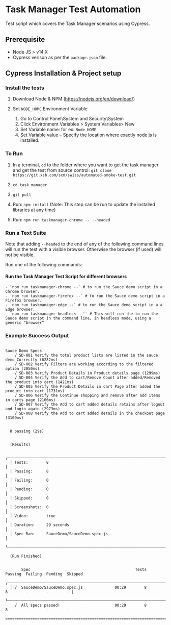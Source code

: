 # Task Manager Test Automation

Test script which covers the Task Manager scenarios using Cypress.

## Prerequisite

- Node JS > v14.X
- Cypress verison as per the `package.json` file.

## Cypress Installation & Project setup

### Install the tests

1. Download Node & NPM (<https://nodejs.org/en/download/>)

2. Set `NODE_HOME` Environment Variable
   1. Go to Control Panel\System and Security\System
   2. Click Environment Variables > System Variables> New
   3. Set Variable name:  for ex: `Node_HOME`
   4. Set Variable value – Specify the location where exactly node js is installed.

### To Run 
1. In a terminal, `cd` to the folder where you want to get the task manager and get the test from source control:
       `git clone https://git.xsb.com/scm/swiss/automated-smoke-test.git`

2. `cd task_manager`

3. `git pull`
4. Run: `npm install` (Note: This step can be run to update the installed libraries at any time)
5. Run: `npm run taskmanager-chrome -- --headed`

### Run a Text Suite

Note that adding `--headed` to the end of any of the following command lines will run the test with a visible browser. Otherwise the browser (if used) will not be visible.

Run one of the following commands:

#### Run the Task Manager Test Script for different browsers
    - `npm run taskmanager-chrome --` # to run the Sauce demo script in a Chrome browser.
    - `npm run taskmanager-firefox --` # to run the Sauce demo script in a Firefox browser.
    - `npm run taskmanager-edge --` # to run the Sauce demo script in a a Edge browser.
    - `npm run taskmanager-headless --'` # This will run the to run the Sauce demo script in the command line, in headless mode, using a generic “browser”


### Example Success Output

```Output

Sauce Demo Specs
    √ SD-001 Verify the total product lists are listed in the sauce demo Correctly (6282ms)
    √ SD-002 Verify Filters are working according to the filtered option (2050ms)
    √ SD-003 Verify Product Details in Product details page (1299ms)
    √ SD-004 Verify the Add to cart/Remove Count after added/Removed the product into cart (1421ms)
    √ SD-005 Verify the Product Details in cart Page after added the product into cart (1731ms)
    √ SD-006 Verify the Continue shopping and remove after add items in carts page (2166ms)
    √ SD-007 Verify the Add to cart added details retains after logout and login again (2973ms)
    √ SD-008 Verify the Add to cart added details in the checkout page (3109ms)


  8 passing (29s)


  (Results)

  ┌────────────────────────────────────────────────────────────────────────────────────────────────┐
  │ Tests:        8                                                                                │
  │ Passing:      8                                                                                │
  │ Failing:      0                                                                                │
  │ Pending:      0                                                                                │
  │ Skipped:      0                                                                                │
  │ Screenshots:  0                                                                                │
  │ Video:        true                                                                             │
  │ Duration:     29 seconds                                                                       │
  │ Spec Ran:     SauceDemo/SauceDemo.spec.js                                                      │
  └────────────────────────────────────────────────────────────────────────────────────────────────┘

  (Run Finished)


       Spec                                              Tests  Passing  Failing  Pending  Skipped
  ┌────────────────────────────────────────────────────────────────────────────────────────────────┐
  │ √  SauceDemo/SauceDemo.spec.js              00:29        8        8        -        -        - │
  └────────────────────────────────────────────────────────────────────────────────────────────────┘
    √  All specs passed!                        00:29        8        8        -        -        -

====================================================================================================
